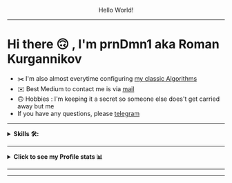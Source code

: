 <p align="center">
   Hello World!
</p>


---

# Hi there 🙃 , I'm prnDmn1 aka Roman Kurgannikov



- ✂️ I'm also almost everytime configuring [my classic Algorithms](https://github.com/prnDmn1/Algorithms)
- ✉️ Best Medium to contact me is via [mail](mailto:rkurgannikov1cpp@gmail.com)
- 🙃 Hobbies : I'm keeping it a secret so someone else does't get carried away but me
- If you have any questions, please [telegram](https://t.me/h3raDoreNa)

---


<details><summary><strong>Skills 🛠:</strong></summary>
<br />

Programming languages :

[![C++](https://img.shields.io/badge/C%2B%2B-%23434C5E?style=for-the-badge&logo=C%2B%2B&labelColor=%23800000)](https://en.wikipedia.org/wiki/C%2B%2B)
[![C](https://img.shields.io/badge/%20-C--language-%23434C5E?style=for-the-badge&logo=c&%2B%2B&labelColor=%23A8B9CC&logoColor=black)](https://en.wikipedia.org/wiki/C_(programming_language))

Frameworks and tools :

[![Qt](https://img.shields.io/badge/Qt-%23434C5E?style=for-the-badge&logo=Qt&labelColor=%2341CD52&logoColor=white)](https://www.qt.io)
[![gcc](src/badges/gcc_shield.svg)](https://gcc.gnu.org)
[![llvm](https://img.shields.io/badge/LLVM-%23434C5E?style=for-the-badge&logo=llvm&labelColor=%23262D3A&logoColor=white)](https://llvm.org)
[![doxygen](src/badges/doxygen_shield.svg)](https://doxygen.nl)

Documentation:

[![markdown](https://img.shields.io/badge/markdown-%23434C5E?style=for-the-badge&logo=Markdown&labelColor=black&logoColor=white)](https://en.wikipedia.org/wiki/Markdown)

Debugging

[![gdb](./src/badges/gdb_shield.svg)](https://www.sourceware.org/gdb/)
[![lldb](https://img.shields.io/badge/LLDB-%23434C5E?style=for-the-badge&logo=llvm&labelColor=%23262D3A&logoColor=white)](https://lldb.llvm.org)

Version Control

[![Git](https://img.shields.io/badge/Git-%23434C5E?style=for-the-badge&logo=git&labelColor=%23F05032&logoColor=white)](https://git-scm.com)


Data Base:

[![MySQL](https://img.shields.io/badge/MySQL-%23434C5E?style=for-the-badge&logo=MySQL&labelColor=%234479A1&logoColor=black)](https://www.mysql.com)


Operating System:

[![Ubuntu](https://img.shields.io/badge/Ubuntu-E95420?style=for-the-badge&logo=ubuntu&logoColor=white)](https://en.wikipedia.org/wiki/Ubuntu)
[![MacOS](https://img.shields.io/badge/Macos-%23434C5E?style=for-the-badge&logo=apple&labelColor=white&logoColor=black)](https://en.wikipedia.org/wiki/MacOS)

Terminal and Shells:

[![iterm-2](https://img.shields.io/badge/iterm2-%23434C5E?style=for-the-badge&logo=iTerm2&labelColor=black&logoColor=white)](https://en.wikipedia.org/wiki/ITerm2)
[![bash](https://img.shields.io/badge/Bash-%23434C5E?style=for-the-badge&logo=GNU%20Bash&labelColor=%234EAA25&logoColor=black)](https://en.wikipedia.org/wiki/Bash_(Unix_shell))

Text Editor/Ide

![CLion](https://img.shields.io/badge/CLion-black?style=for-the-badge&logo=clion&logoColor=white)


</details>

---

<details><summary><strong>Click to see my Profile stats 📊</strong></summary>
<br />
<!-- | -->
 <a href="https://github.com/prnDmn1/github-readme-stats"><img align="center" src="https://github-readme-stats.vercel.app/api?username=prnDmn1&show_icons=true&include_all_commits=true&theme=buefy&hide_border=true" alt="Roman's github stats" /></a> | <a href="https://github.com/anuraghazra/github-readme-stats"><img align="center" src="https://github-readme-stats.vercel.app/api/top-langs/?username=prnDmn1&layout=compact&theme=buefy&hide_border=true" /></a> 
<!--  | -->
<!-- | ------------- | ------------- | -->

[//]: # (</a>)

</p>

**NOTE** : the above data (Most Used Languages) does not indicate my skill level or something like that, it's a GitHub
metric of which languages I have the most code on GitHub
</details>

 ----

 ----
<a href= mailto:rkurgannikov1cpp@gmail.com>
<img src= "https://img.shields.io/badge/Gmail-D14836?style=for-the-badge&logo=gmail&logoColor=white" alt=""/>
</a>
